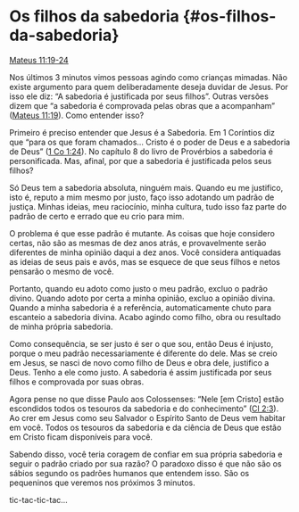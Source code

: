 # Os filhos da sabedoria {#os-filhos-da-sabedoria}

[Mateus 11:19-24](http://bibliaonline.com.br/acf/mt/11/19-24)

Nos últimos 3 minutos vimos pessoas agindo como crianças mimadas. Não existe argumento para quem deliberadamente deseja duvidar de Jesus. Por isso ele diz: “A sabedoria é justificada por seus filhos”. Outras versões dizem que “a sabedoria é comprovada pelas obras que a acompanham” ([Mateus 11:19](http://bibliaonline.com.br/acf/mt/11/19)). Como entender isso?

Primeiro é preciso entender que Jesus é a Sabedoria. Em 1 Coríntios diz que “para os que foram chamados... Cristo é o poder de Deus e a sabedoria de Deus” ([1 Co 1:24](http://bibliaonline.com.br/acf/1co/1/24)). No capítulo 8 do livro de Provérbios a sabedoria é personificada. Mas, afinal, por que a sabedoria é justificada pelos seus filhos?

Só Deus tem a sabedoria absoluta, ninguém mais. Quando eu me justifico, isto é, reputo a mim mesmo por justo, faço isso adotando um padrão de justiça. Minhas ideias, meu raciocínio, minha cultura, tudo isso faz parte do padrão de certo e errado que eu crio para mim.

O problema é que esse padrão é mutante. As coisas que hoje considero certas, não são as mesmas de dez anos atrás, e provavelmente serão diferentes de minha opinião daqui a dez anos. Você considera antiquadas as ideias de seus pais e avós, mas se esquece de que seus filhos e netos pensarão o mesmo de você.

Portanto, quando eu adoto como justo o meu padrão, excluo o padrão divino. Quando adoto por certa a minha opinião, excluo a opinião divina. Quando a minha sabedoria é a referência, automaticamente chuto para escanteio a sabedoria divina. Acabo agindo como filho, obra ou resultado de minha própria sabedoria.

Como consequência, se ser justo é ser o que sou, então Deus é injusto, porque o meu padrão necessariamente é diferente do dele. Mas se creio em Jesus, se nasci de novo como filho de Deus e obra dele, justifico a Deus. Tenho a ele como justo. A sabedoria é assim justificada por seus filhos e comprovada por suas obras.

Agora pense no que disse Paulo aos Colossenses: “Nele [em Cristo] estão escondidos todos os tesouros da sabedoria e do conhecimento” ([Cl 2:3](http://bibliaonline.com.br/acf/cl/2/3)). Ao crer em Jesus como seu Salvador o Espírito Santo de Deus vem habitar em você. Todos os tesouros da sabedoria e da ciência de Deus que estão em Cristo ficam disponíveis para você.

Sabendo disso, você teria coragem de confiar em sua própria sabedoria e seguir o padrão criado por sua razão? O paradoxo disso é que não são os sábios segundo os padrões humanos que entendem isso. São os pequeninos que veremos nos próximos 3 minutos.

tic-tac-tic-tac...